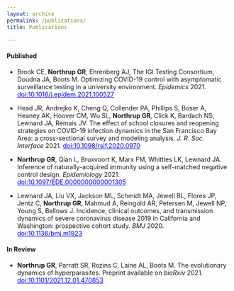 ```yaml
---
layout: archive
permalink: /publications/
title: Publications

---
```


#### Published

- Brook CE, <b> Northrup GR</b>, Ehrenberg AJ, The IGI Testing Consortium, Doudna JA, Boots M. Optimizing COVID-19 control with asymptomatic surveillance testing in a university environment. <i>Epidemics</i> 2021. <a href="https://doi.org/10.1016/j.epidem.2021.100527" target="_blank" style="color:blue;"> doi:10.1016/j.epidem.2021.100527 </a>

- Head JR, Andrejko K, Cheng Q, Collender PA, Phillips S, Boser A, Heaney AK, Hoover CM, Wu SL, <b>Northrup GR</b>, Click K, Bardach NS, Lewnard JA, Remais JV. The effect of school closures and reopening strategies on COVID-19 infection dynamics in the San Francisco Bay Area: a cross-sectional survey and modeling analysis. <i>J. R. Soc. Interface</i> 2021. <a href="https://royalsocietypublishing.org/doi/10.1098/rsif.2020.0970" target="_blank" style="color:blue;"> doi:10.1098/rsif.2020.0970 </a>

- <b>Northrup GR</b>, Qian L, Bruxvoort K, Marx FM, Whittles LK, Lewnard JA. Inference of naturally-acquired immunity using a self-matched negative control design. <i>Epidemiology</i> 2021. <a href="https://journals.lww.com/epidem/Fulltext/2021/03000/Inference_of_Naturally_Acquired_Immunity_Using_a.3.aspx" target="_blank" style="color:blue;"> doi:10.1097/EDE.0000000000001305 </a>

- Lewnard JA, Liu VX, Jackson ML, Schmidt MA, Jewell BL, Flores JP, Jentz C, <b>Northrup GR</b>, Mahmud A, Reingold AR, Petersen M, Jewell NP, Young S, Bellows J. Incidence, clinical outcomes, and transmission dynamics of severe coronavirus disease 2019 in California and Washington: prospective cohort study. <i>BMJ</i> 2020. <a href="https://www.bmj.com/content/369/bmj.m1923" target="_blank" style="color:blue;"> doi:10.1136/bmj.m1923 </a>

#### In Review

- <b>Northrup GR</b>, Parratt SR, Rozins C, Laine AL, Boots M. The evolutionary dynamics of hyperparasites. Preprint available on <i>bioRxiv</i> 2021. <a href="https://doi.org/10.1101/2021.12.01.470853" target="_blank" style="color:blue;"> doi:10.1101/2021.12.01.470853 </a>
